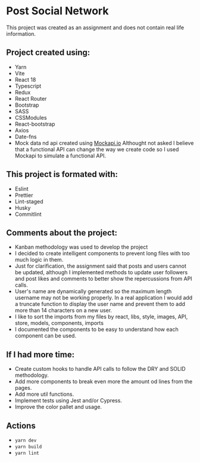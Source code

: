 # Post Social Network

This project was created as an assignment and does not contain real life information.

## Project created using:

- Yarn
- Vite
- React 18
- Typescript
- Redux
- React Router
- Bootstrap
- SASS
- CSSModules
- React-bootstrap
- Axios
- Date-fns
- Mock data nd api created using [Mockapi.io](https://mockapi.io) Althought not asked I believe that a functional API can change the way we create code so I used Mockapi to simulate a functional API.

## This project is formated with:

- Eslint
- Prettier
- Lint-staged
- Husky
- Commitlint

## Comments about the project:

- Kanban methodology was used to develop the project
- I decided to create intelligent components to prevent long files with too much logic in them.
- Just for clarification, the assignment said that posts and users cannot be updated, although I implemented methods to update user followers and post likes and comments to better show the repercussions from API calls.
- User's name are dynamically generated so the maximum length username may not be working properly. In a real application I would add a truncate function to display the user name and prevent them to add more than 14 characters on a new user.
- I like to sort the imports from my files by react, libs, style, images, API, store, models, components, imports
- I documented the components to be easy to understand how each component can be used.

## If I had more time:

- Create custom hooks to handle API calls to follow the DRY and SOLID methodology.
- Add more components to break even more the amount od lines from the pages.
- Add more util functions.
- Implement tests using Jest and/or Cypress.
- Improve the color pallet and usage.

## Actions

- `yarn dev`
- `yarn build`
- `yarn lint`
